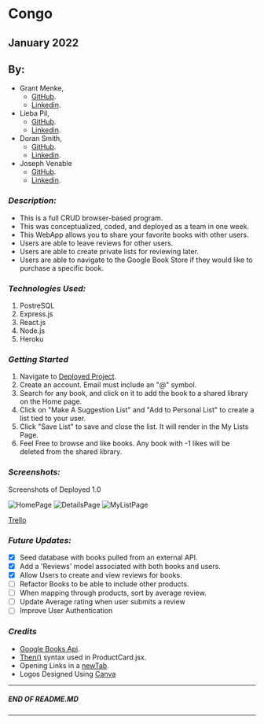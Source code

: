 # Congo

## January 2022

## By:

- Grant Menke,
  - [GitHub](https://github.com/gmenke54).
  - [Linkedin](https://www.linkedin.com/in/grantmenke/).
- Lieba Pil,
  - [GitHub](https://github.com/liebapil).
  - [Linkedin](https://www.linkedin.com/in/lieba-pil/).
- Doran Smith,
  - [GitHub](https://github.com/andora814).
  - [Linkedin](https://www.linkedin.com/in/dorancsmith/).
- Joseph Venable
  - [GitHub](https://github.com/JJVenable).
  - [Linkedin](https://www.linkedin.com/in/jjvenable).

### **_Description:_**

- This is a full CRUD browser-based program.
- This was conceptualized, coded, and deployed as a team in one week.
- This WebApp allows you to share your favorite books with other users.
- Users are able to leave reviews for other users.
- Users are able to create private lists for reviewing later.
- Users are able to navigate to the Google Book Store if they would like to purchase a specific book.

### **_Technologies Used:_**

1. PostreSQL
2. Express.js
3. React.js
4. Node.js
5. Heroku

### **_Getting Started_**

1. Navigate to [Deployed Project](https://greatreadz.herokuapp.com/).
2. Create an account. Email must include an "@" symbol.
3. Search for any book, and click on it to add the book to a shared library on the Home page.
4. Click on "Make A Suggestion List" and "Add to Personal List" to create a list tied to your user.
5. Click "Save List" to save and close the list. It will render in the My Lists Page.
6. Feel Free to browse and like books. Any book with -1 likes will be deleted from the shared library.

### **_Screenshots:_**

Screenshots of Deployed 1.0

![HomePage](https://i.imgur.com/gDHyx4F.png)
![DetailsPage](https://i.imgur.com/JT0eMMX.png)
![MyListPage](https://i.imgur.com/v15kHFP.png)

[Trello](https://trello.com/b/SpsKmzpm/congo-p3)

### **_Future Updates:_**

- [x] Seed database with books pulled from an external API.
- [x] Add a 'Reviews' model associated with both books and users.
- [x] Allow Users to create and view reviews for books.
- [ ] Refactor Books to be able to include other products.
- [ ] When mapping through products, sort by average review.
- [ ] Update Average rating when user submits a review
- [ ] Improve User Authentication

### **_Credits_**

- [Google Books Api](https://developers.google.com/books).
- [Then()](<https://www.geeksforgeeks.org/why-we-use-then-method-in-javascript/#:~:text=The%20then()%20method%20in,the%20code%20difficult%20to%20maintain.>) syntax used in ProductCard.jsx.
- Opening Links in a [newTab](https://www.freecodecamp.org/news/how-to-use-html-to-open-link-in-new-tab/).
- Logos Designed Using [Canva](https://www.canva.com/)

---

##### END OF README.MD

---
